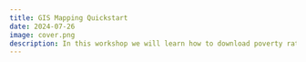 ```yaml
---
title: GIS Mapping Quickstart
date: 2024-07-26
image: cover.png
description: In this workshop we will learn how to download poverty rate GIS data by census tract, non-white population GIS data by census tract, and make a map of basketball courts and fitness classes in NYC.
---
```




